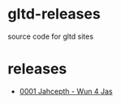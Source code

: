 gltd-releases
===============

source code for gltd sites


releases
==========

- [0001 Jahcepth - Wun 4 Jas](0001/README.md)

